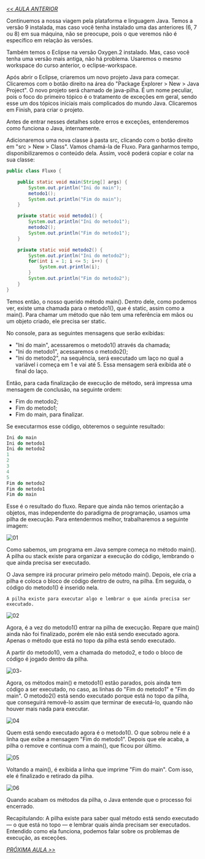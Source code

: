 *[<< AULA ANTERIOR](https://github.com/pvreboucas/java-excecoes/blob/aula-1/aulas/1-introducao.md)*

Continuemos a nossa viagem pela plataforma e linguagem Java. Temos a versão 9 instalada, mas caso você tenha instalado uma das anteriores (6, 7 ou 8) em sua máquina, não se preocupe, pois o que veremos não é específico em relação às versões.

Também temos o Eclipse na versão Oxygen.2 instalado. Mas, caso você tenha uma versão mais antiga, não há problema. Usaremos o mesmo workspace do curso anterior, o eclipse-workspace.

Após abrir o Eclipse, criaremos um novo projeto Java para começar. Clicaremos com o botão direito na área do "Package Explorer > New > Java Project". O novo projeto será chamado de java-pilha. É um nome peculiar, pois o foco do primeiro tópico é o tratamento de exceções em geral, sendo esse um dos tópicos iniciais mais complicados do mundo Java. Clicaremos em Finish, para criar o projeto.

Antes de entrar nesses detalhes sobre erros e exceções, entenderemos como funciona o Java, internamente.

Adicionaremos uma nova classe à pasta src, clicando com o botão direito em "src > New > Class". Vamos chamá-la de Fluxo. Para ganharmos tempo, disponibilizaremos o conteúdo dela. Assim, você poderá copiar e colar na sua classe:

```java
public class Fluxo {

    public static void main(String[] args) {
        System.out.println("Ini do main");
        metodo1();
        System.out.println("Fim do main");
    }

    private static void metodo1() {
        System.out.println("Ini do metodo1");
        metodo2();
        System.out.println("Fim do metodo1");
    }

    private static void metodo2() {
        System.out.println("Ini do metodo2");
        for(int i = 1; i <= 5; i++) {
            System.out.println(i);
        }
        System.out.println("Fim do metodo2");
    }
}
```

Temos então, o nosso querido método main(). Dentro dele, como podemos ver, existe uma chamada para o metodo1(), que é static, assim como a main(). Para chamar um método que não tem uma referência em mãos ou um objeto criado, ele precisa ser static.

No console, para as seguintes mensagens que serão exibidas:

* "Ini do main", acessaremos o metodo1() através da chamada;
* "Ini do metodo1", acessaremos o metodo2();
* "Ini do metodo2", na sequência, será executado um laço no qual a variável i começa em 1 e vai até 5. Essa mensagem será exibida até o final do laço.

Então, para cada finalização de execução de método, será impressa uma mensagem de conclusão, na seguinte ordem:

* Fim do metodo2;
* Fim do metodo1;
* Fim do main, para finalizar.

Se executarmos esse código, obteremos o seguinte resultado:

```java
Ini do main
Ini do metodo1
Ini do metodo2
1
2
3
4
5
Fim do metodo2
Fim do metodo1
Fim do main
```

Esse é o resultado do fluxo. Repare que ainda não temos orientação a objetos, mas independente do paradigma de programação, usamos uma pilha de execução. Para entendermos melhor, trabalharemos a seguinte imagem:

![01](https://github.com/pvreboucas/java-excecoes/blob/aula-1/aulas/imagens/01.01_001_console-main-pilha.png)

Como sabemos, um programa em Java sempre começa no método main(). A pilha ou stack existe para organizar a execução do código, lembrando o que ainda precisa ser executado.

O Java sempre irá procurar primeiro pelo método main(). Depois, ele cria a pilha e coloca o bloco de código dentro de outro, na pilha. Em seguida, o código do metodo1() é inserido nela.

```
A pilha existe para executar algo e lembrar o que ainda precisa ser executado.
```

![02](https://github.com/pvreboucas/java-excecoes/blob/aula-1/aulas/imagens/01.01_002_console-metodo1-pilha.png)

Agora, é a vez do metodo1() entrar na pilha de execução. Repare que main() ainda não foi finalizado, porém ele não está sendo executado agora. Apenas o método que está no topo da pilha está sendo executado.

A partir do metodo1(), vem a chamada do metodo2, e todo o bloco de código é jogado dentro da pilha.

![03](https://github.com/pvreboucas/java-excecoes/blob/aula-1/aulas/imagens/01.01_003_console-metodo2-pilha.png)-

Agora, os métodos main() e metodo1() estão parados, pois ainda tem código a ser executado, no caso, as linhas do "Fim do metodo1" e "Fim do main". O metodo2() está sendo executado porque está no topo da pilha, que conseguirá removê-lo assim que terminar de executá-lo, quando não houver mais nada para executar.

![04](https://github.com/pvreboucas/java-excecoes/blob/aula-1/aulas/imagens/01.01_004_console-remover-metodo2-pilha.png)

Quem está sendo executado agora é o metodo1(). O que sobrou nele é a linha que exibe a mensagem "Fim do metodo1". Depois que ele acaba, a pilha o remove e continua com a main(), que ficou por último.

![05](https://github.com/pvreboucas/java-excecoes/blob/aula-1/aulas/imagens/01.01_005_console-remover-metodo1-pilha.png)

Voltando a main(), é exibida a linha que imprime "Fim do main". Com isso, ele é finalizado e retirado da pilha.

![06](https://github.com/pvreboucas/java-excecoes/blob/aula-1/aulas/imagens/01.01_006_console-remover-main-pilha.png)

Quando acabam os métodos da pilha, o Java entende que o processo foi encerrado.

Recapitulando: A pilha existe para saber qual método está sendo executado — o que está no topo — e lembrar quais ainda precisam ser executados. Entendido como ela funciona, podemos falar sobre os problemas de execução, as exceções.

*[PRÓXIMA AULA >>](https://github.com/pvreboucas/java-excecoes/blob/aula-1/aulas/3-depuracao.md)*
